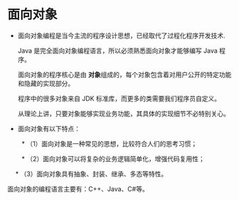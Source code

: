 # 面向对象

* 面向对象编程是当今主流的程序设计思想，已经取代了过程化程序开发技术.

  Java 是完全面向对象编程语言，所以必须熟悉面向对象才能够编写 Java 程序。

  面向对象的程序核心是由 **对象**组成的，每个对象包含着对用户公开的特定功能和隐藏的实现部分。

  程序中的很多对象来自 JDK 标准库，而更多的类需要我们程序员自定义。

  从理论上讲，只要对象能够实现业务功能，其具体的实现细节不必特别关心。

* 面向对象有以下特点：

　　 * （1）面向对象是一种常见的思想，比较符合人们的思考习惯；

　 　* （2）面向对象可以将复杂的业务逻辑简单化，增强代码复用性；

 　  * （3）面向对象具有抽象、封装、继承、多态等特性。

面向对象的编程语言主要有：C++、Java、C#等。

